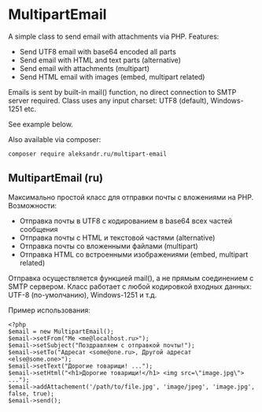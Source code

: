 # MultipartEmail

A simple class to send email with attachments via PHP. Features:
-   Send UTF8 email with base64 encoded all parts
-   Send email with HTML and text parts (alternative)
-   Send email with attachments (multipart)
-   Send HTML email with images (embed, multipart related)

Emails is sent by built-in mail() function, no direct connection to SMTP server required. Class uses any input charset: UTF8 (default), Windows-1251 etc.

See example below.

Also available via composer:

```
composer require aleksandr.ru/multipart-email
```

## MultipartEmail (ru)

Максимально простой класс для отправки почты с вложениями на PHP. Возможности:
- Отправка почты в UTF8 с кодированием в base64 всех частей сообщения
- Отправка почты с HTML и текстовой частями (alternative)
- Отправка почты со вложенными файлами (multipart)
- Отправка HTML со встроенными изображениями (embed, multipart related)

Отправка осуществляется функцией mail(), а не прямым соединением с SMTP сервером.
Класс работает с любой кодировкой входных данных: UTF-8 (по-умолчанию), Windows-1251 и т.д.

Пример использования:

    <?php   
    $email = new MultipartEmail();
    $email->setFrom("Me <me@localhost.ru>");
    $email->setSubject("Поздравляем с отправкой почты!");
    $email->setTo("Адресат <some@one.ru>, Другой адресат <else@some.one>");
    $email->setText("Дорогие товарищи! ...");
    $email->setHtml("<h1>Дорогие товарищи!</h1> <img src=\"image.jpg\"> ...");
    $email->addAttachement('/path/to/file.jpg', 'image/jpeg', 'image.jpg', false, true);
    $email->send();
